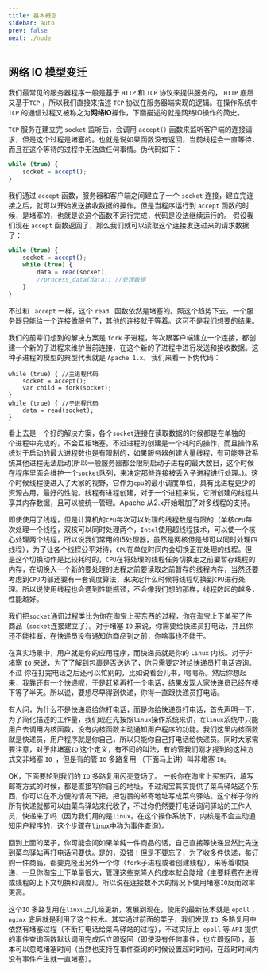```yaml
---
title: 基本概念
sidebar: auto
prev: false
next: ./node
---
```


## 网络 IO 模型变迁

我们最常见的服务器程序一般是基于 `HTTP` 和 `TCP` 协议来提供服务的， `HTTP` 底层又基于`TCP` ，所以我们直接来描述 `TCP` 协议在服务器端实现的逻辑。在操作系统中 `TCP` 的通信过程又被称之为**网络IO**操作，下面描述的就是网络IO操作的简史。

`TCP` 服务在建立完 `socket` 监听后，会调用 `accept()` 函数来监听客户端的连接请求，但是这个过程是堵塞的。也就是说如果函数没有返回，当前线程会一直等待，而且在这个等待的过程中无法做任何事情。伪代码如下：

``` js
while (true) {
    socket = accept();
}
```

我们通过 `accept` 函数，服务器和客户端之间建立了一个 `socket` 连接，建立完连接之后，就可以开始发送接收数据的操作。但是当程序运行到 `accept` 函数的时候，是堵塞的，也就是说这个函数不运行完成，代码是没法继续运行的。 假设我们现在 `accept` 函数返回了，那么我们就可以读取这个连接发送过来的请求数据了：

``` js
while (true) {
    socket = accept();
    while (true) {
        data = read(socket);
        //process_data(data); //处理数据
    }
}
```

不过和 ` accept` 一样，这个 `read ` 函数依然是堵塞的。照这个趋势下去，一个服务器只能给一个连接做服务了，其他的连接就干等着。这可不是我们想要的结果。

我们的前辈们想到的解决方案是 `fork` 子进程，每次跟客户端建立一个连接，都创建一个新的子进程来维护当前连接，在这个新的子进程中进行发送和接收数据。这种子进程的模型的典型代表就是 `Apache 1.x。` 我们来看一下伪代码：

``` JS
while (true) { //主进程代码
    socket = accept();
    var child = fork(socket);
}
while (true) { //子进程代码
    data = read(socket);
}
```

看上去是一个好的解决方案，各个`socket`连接在读取数据的时候都是在单独的一个进程中完成的，不会互相堵塞。不过进程的创建是一个耗时的操作，而且操作系统对于启动的最大进程数也是有限制的，如果服务器创建大量线程，有可能导致系统其他进程无法启动(所以一般服务器都会限制启动子进程的最大数目，这个时候在程序里面会维护一个`socket`队列，来决定那些连接被丢入子进程进行处理。)。这个时候线程便进入了大家的视野，它作为`cpu`的最小调度单位，具有比进程更少的资源占用，最好的性能。线程有进程创建，对于一个进程来说，它所创建的线程共享其内存数据，且可以被统一管理。Apache 从2.x开始增加了对多线程的支持。

即使使用了线程，但是计算机的`CPU`每次可以处理的线程数是有限的（单核`CPU`每次处理一个线程，双核可以同时处理两个，`Intel`使用超线程技术，可以使一个核心处理两个线程，所以说我们常用的i5处理器，虽然是两核但是却可以同时处理四线程），为了让各个线程公平对待，`CPU`在单位时间内会切换正在处理的线程。但是这个切换动作是比较耗时的，`CPU`在将处理的线程任务切换走之前要暂存线程的内存，在切换入一个新的要处理的进程之前要读取之前暂存的线程内存，当然还要考虑到`CPU`内部还要有一套调度算法，来决定什么时候将线程切换到`CPU`进行处理。所以说使用线程也会遇到性能瓶颈，不会像我们想的那样，线程数起的越多，性能越好。

我们把`socket`通讯过程类比为你在淘宝上买东西的过程，你在淘宝上下单买了件商品（`socket`连接建立了）。对于堵塞 `IO` 来说，你需要给快递员打电话，并且你还不能挂断，在快递员没有通知你商品到之前，你啥事也不能干。

在真实场景中，用户就是你的应用程序，而快递员就是你的 `Linux` 内核。对于非堵塞 `IO` 来说，为了了解到包裹是否送达了，你只需要定时给快递员打电话咨询。不过
你在打完电话之后还可以忙别的，比如说看会儿书，喝喝茶。然后你想起来，我靠还有一个快递呢，于是赶紧再打一个电话，结果发现人家快递员已经在楼下等了半天。所以说，要想尽早得到快递，你得一直跟快递员打电话。

有人问，为什么不是快递员给你打电话，而是你给快递员打电话，首先声明一下，为了简化描述的工作量，我们现在先按照`linux`操作系统来讲，`在linux`系统中只能用户去调用内核函数，没有内核函数主动通知用户程序的功能。我们这里内核函数就是快递员，用户程序就是你自己，所以只能你自己打电话给快递员。同时大家需要注意，对于非堵塞`IO` 这个定义，有不同的叫法，有的管我们刚才提到的这种方式交非堵塞 `IO `，但是有的管 `IO` 多路复用 （下面马上讲）叫非堵塞 `IO`。

OK，下面要轮到我们的 `IO` 多路复用闪亮登场了。 一般你在淘宝上买东西，填写邮寄方式的时候，都是直接写你自己的地址，不过淘宝其实提供了菜鸟驿站这个东西，你可以在不方便的情况下把，把包裹的邮寄地址写成菜鸟驿站。这个样子你的所有快递就都可以由菜鸟驿站来代收了，不过你仍然要打电话询问驿站的工作人员，快递来了吗（因为我们用的是`linux`，在这个操作系统下，内核是不会主动通知用户程序的，这个步骤在`linux`中称为事件查询）。

回到上面的栗子，你可能会问如果单纯一件商品的话，自己直接等快递显然比先送到菜鸟驿站再打电话问要快。是的，没错！但是不要忘了，为了收多件快递，每订购一件商品，都要克隆出另外一个你（`fork`子进程或者创建线程），来等着收快递，一旦你淘宝上下单量很大，管理这些克隆人的成本就会陡增（主要耗费在进程或线程的上下文切换和调度）。所以说在连接数不大的情况下使用堵塞`IO`反而效率更高。

这个`IO` 多路复用在`linxu`上几经更新，发展到现在，使用的最新技术就是 `epoll` ，`nginx` 底层就是利用了这个技术。其实通过前面的栗子，我们发现 `IO `多路复用中依然有堵塞过程（不断打电话给菜鸟驿站的过程），不过实际上` epoll` 等 `API` 提供的事件查询函数默认调用完成后立即返回（即使没有任何事件，也立即返回），基本可以忽略堵塞时间（当然也支持在事件查询的时候设置超时时间，在超时时间内没有事件产生就一直堵塞）。


